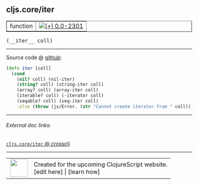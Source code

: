 ## cljs.core/iter



 <table border="1">
<tr>
<td>function</td>
<td><a href="https://github.com/cljsinfo/cljs-api-docs/tree/0.0-2301"><img valign="middle" alt="[+] 0.0-2301" title="Added in 0.0-2301" src="https://img.shields.io/badge/+-0.0--2301-lightgrey.svg"></a> </td>
</tr>
</table>


 <samp>
(__iter__ coll)<br>
</samp>

---







Source code @ [github](https://github.com/clojure/clojurescript/blob/r2723/src/cljs/cljs/core.cljs#L3113-L3120):

```clj
(defn iter [coll]
  (cond
    (nil? coll) (nil-iter)
    (string? coll) (string-iter coll)
    (array? coll) (array-iter coll)
    (iterable? coll) (-iterator coll)
    (seqable? coll) (seq-iter coll)
    :else (throw (js/Error. (str "Cannot create iterator from " coll)))))
```

<!--
Repo - tag - source tree - lines:

 <pre>
clojurescript @ r2723
└── src
    └── cljs
        └── cljs
            └── <ins>[core.cljs:3113-3120](https://github.com/clojure/clojurescript/blob/r2723/src/cljs/cljs/core.cljs#L3113-L3120)</ins>
</pre>

-->

---



###### External doc links:

[`cljs.core/iter` @ crossclj](http://crossclj.info/fun/cljs.core.cljs/iter.html)<br>

---

 <table>
<tr><td>
<img valign="middle" align="right" width="48px" src="http://i.imgur.com/Hi20huC.png">
</td><td>
Created for the upcoming ClojureScript website.<br>
[edit here] | [learn how]
</td></tr></table>

[edit here]:https://github.com/cljsinfo/cljs-api-docs/blob/master/cljsdoc/cljs.core/iter.cljsdoc
[learn how]:https://github.com/cljsinfo/cljs-api-docs/wiki/cljsdoc-files

<!--

This information was too distracting to show to readers, but I'll leave it
commented here since it is helpful to:

- pretty-print the data used to generate this document
- and show how to retrieve that data



The API data for this symbol:

```clj
{:ns "cljs.core",
 :name "iter",
 :type "function",
 :signature ["[coll]"],
 :source {:code "(defn iter [coll]\n  (cond\n    (nil? coll) (nil-iter)\n    (string? coll) (string-iter coll)\n    (array? coll) (array-iter coll)\n    (iterable? coll) (-iterator coll)\n    (seqable? coll) (seq-iter coll)\n    :else (throw (js/Error. (str \"Cannot create iterator from \" coll)))))",
          :title "Source code",
          :repo "clojurescript",
          :tag "r2723",
          :filename "src/cljs/cljs/core.cljs",
          :lines [3113 3120]},
 :full-name "cljs.core/iter",
 :full-name-encode "cljs.core/iter",
 :history [["+" "0.0-2301"]]}

```

Retrieve the API data for this symbol:

```clj
;; from Clojure REPL
(require '[clojure.edn :as edn])
(-> (slurp "https://raw.githubusercontent.com/cljsinfo/cljs-api-docs/catalog/cljs-api.edn")
    (edn/read-string)
    (get-in [:symbols "cljs.core/iter"]))
```

-->
